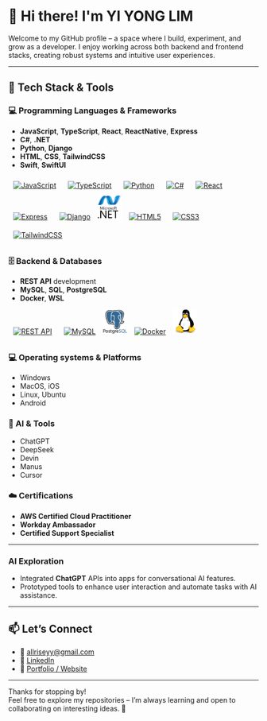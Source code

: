# 👋 Hi there! I'm YI YONG LIM

Welcome to my GitHub profile – a space where I build, experiment, and grow as a developer. I enjoy working across both backend and frontend stacks, creating robust systems and intuitive user experiences.

---

## 🧠 Tech Stack & Tools

### 💻 Programming Languages & Frameworks
- **JavaScript**, **TypeScript**, **React**, **ReactNative**, **Express**
- **C#**, **.NET**
- **Python**, **Django**
- **HTML**, **CSS**, **TailwindCSS**
- **Swift**, **SwiftUI**
<p align="left">
  <a href="https://www.javascript.com/" target="_blank"><img style="margin: 10px" src="https://profilinator.rishav.dev/skills-assets/javascript-original.svg" alt="JavaScript" height="50" /></a>
  <a href="https://www.typescriptlang.org/" target="_blank"><img style="margin: 10px" src="https://profilinator.rishav.dev/skills-assets/typescript-original.svg" alt="TypeScript" height="50" /></a>
  <a href="https://www.python.org/" target="_blank"><img style="margin: 10px" src="https://profilinator.rishav.dev/skills-assets/python-original.svg" alt="Python" height="50" /></a>
  <a href="https://learn.microsoft.com/en-us/dotnet/csharp/" target="_blank"><img style="margin: 10px" src="https://profilinator.rishav.dev/skills-assets/csharp-original.svg" alt="C#" height="50" /></a>
  <a href="https://reactjs.org/" target="_blank"><img style="margin: 10px" src="https://profilinator.rishav.dev/skills-assets/react-original-wordmark.svg" alt="React" height="50" /></a>
  <a href="https://expressjs.com/" target="_blank"><img style="margin: 10px" src="https://profilinator.rishav.dev/skills-assets/express-original-wordmark.svg" alt="Express" height="50" /></a>
  <a href="https://www.djangoproject.com/" target="_blank"><img style="margin: 10px" src="https://profilinator.rishav.dev/skills-assets/django-original.svg" alt="Django" height="50" /></a>
  <a href="https://dotnet.microsoft.com/"><img src="https://raw.githubusercontent.com/devicons/devicon/master/icons/dot-net/dot-net-original-wordmark.svg" alt=".NET" height="50" /></a>
  <a href="https://developer.mozilla.org/en-US/docs/Web/HTML" target="_blank"><img style="margin: 10px" src="https://profilinator.rishav.dev/skills-assets/html5-original-wordmark.svg" alt="HTML5" height="50" /></a>
  <a href="https://www.w3schools.com/css/" target="_blank"><img style="margin: 10px" src="https://profilinator.rishav.dev/skills-assets/css3-original-wordmark.svg" alt="CSS3" height="50" /></a>
  <a href="https://tailwindcss.com/" target="_blank"><img style="margin: 10px" src="https://profilinator.rishav.dev/skills-assets/tailwindcss.svg" alt="TailwindCSS" height="50" /></a>
</p>

### 🗄️ Backend & Databases
- **REST API** development
- **MySQL**, **SQL**, **PostgreSQL**
- **Docker**, **WSL**
<p align="left">
  <a href="https://restfulapi.net/" target="_blank"><img style="margin: 10px" src="https://img.icons8.com/external-flat-juicy-fish/60/000000/external-api-coding-and-development-flat-flat-juicy-fish.png" alt="REST API" height="50" /></a>
  <a href="https://www.mysql.com/" target="_blank"><img style="margin: 10px" src="https://profilinator.rishav.dev/skills-assets/mysql-original-wordmark.svg" alt="MySQL" height="50" /></a>
  <a href="https://www.postgresql.org/"><img src="https://raw.githubusercontent.com/devicons/devicon/master/icons/postgresql/postgresql-original-wordmark.svg" alt="PostgreSQL" height="50" /></a>
  <a href="https://www.docker.com/" target="_blank"><img style="margin: 10px" src="https://profilinator.rishav.dev/skills-assets/docker-original-wordmark.svg" alt="Docker" height="50" /></a>
  <a href="https://learn.microsoft.com/en-us/windows/wsl/"><img src="https://raw.githubusercontent.com/devicons/devicon/master/icons/linux/linux-original.svg" alt="WSL (Linux)" height="50" />
</a>

</p>

### 💻 Operating systems & Platforms
- Windows
- MacOS, iOS
- Linux, Ubuntu
- Android

### 🤖 AI & Tools
- ChatGPT
- DeepSeek
- Devin
- Manus
- Cursor

### ☁️ Certifications
- **AWS Certified Cloud Practitioner**
- **Workday Ambassador**
- **Certified Support Specialist**

---

### AI Exploration
- Integrated **ChatGPT** APIs into apps for conversational AI features.
- Prototyped tools to enhance user interaction and automate tasks with AI assistance.

---

## 📫 Let’s Connect

- 📧 allriseyy@gmail.com
- 💼 [LinkedIn](www.linkedin.com/in/yi-yong-lim-110186202)
- 🧭 [Portfolio / Website](https://yourwebsite.com](https://smooth-octopus-bab.notion.site/Portfolio-23817d64407d808bb5abe1899028ccca))

---

Thanks for stopping by!  
Feel free to explore my repositories – I’m always learning and open to collaborating on interesting ideas. 🚀
